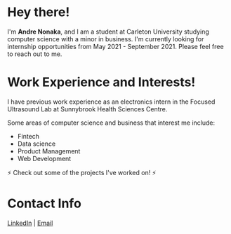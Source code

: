 # Hey there!
I'm <strong>Andre Nonaka</strong>, and I am a student at Carleton University studying computer science with a minor in business.
I'm currently looking for internship opportunities from May 2021 - September 2021. Please feel free to reach out to me.
# Work Experience and Interests!
I have previous work experience as an electronics intern in the Focused Ultrasound Lab at Sunnybrook Health Sciences Centre.

Some areas of computer science and business that interest me include:
<ul>
<li>Fintech</li>
<li>Data science</li>
<li>Product Management</li>
<li>Web Development</li>
</ul>
⚡ Check out some of the projects I've worked on! ⚡

# Contact Info

<a href="https://www.linkedin.com/in/andrenonaka/" rel="nofollow">LinkedIn</a>  |  <a href="mailto:andrenonakacordova@cmail.carleton.ca">Email</a>

